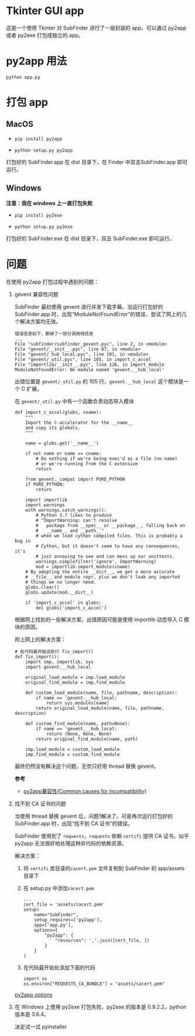 # Tkinter GUI app

这是一个使用 Tkinter 对 SubFinder 进行了一层封装的 app，可以通过 py2app 或者 py2exe 打包成独立的 app。

# py2app 用法

`python app.py`

# 打包 app

## MacOS

- `pip install py2app`

- `python setup.py py2app`

打包好的 SubFinder.app 在 dist 目录下，在 Finder 中双击SubFinder.app 即可运行。

## Windows

**注意：我在 windows 上一直打包失败**

- `pip install py2exe`

- `python setup.py py2exe`

打包好的 SubFinder.exe 在 dist 目录下，双击 SubFinder.exe 即可运行。



# 问题

在使用 py2app 打包过程中遇到的问题：

1. gevent 兼容性问题

    SubFinder 最初使用 gevent 进行并发下载字幕。当运行打包好的 SubFinder.app 时，出现“ModuleNotFoundError”的错误，尝试了网上的几个解决方案均无效。

    ```
    错误信息如下，删掉了一部分调用栈信息
    ...
    File "subfinder/subfinder_gevent.pyc", line 2, in <module>
    File "gevent/__init__.pyc", line 87, in <module>
    File "gevent/_hub_local.pyc", line 101, in <module>
    File "gevent/_util.pyc", line 105, in import_c_accel
    File "importlib/__init__.pyc", line 126, in import_module
    ModuleNotFoundError: No module named 'gevent.__hub_local'
    ```

    出错位置是 `gevent/_util.py` 的 105 行，`gevent.__hub_local` 这个模块是一个 C 扩展。

    在 `gevent/_util.py` 中有一个函数负责动态导入模块

    ```
    def import_c_accel(globs, cname):
        """
        Import the C-accelerator for the __name__
        and copy its globals.
        """

        name = globs.get('__name__')

        if not name or name == cname:
            # Do nothing if we're being exec'd as a file (no name)
            # or we're running from the C extension
            return

        from gevent._compat import PURE_PYTHON
        if PURE_PYTHON:
            return

        import importlib
        import warnings
        with warnings.catch_warnings():
            # Python 3.7 likes to produce
            # "ImportWarning: can't resolve
            #   package from __spec__ or __package__, falling back on
            #   __name__ and __path__"
            # when we load cython compiled files. This is probably a bug in
            # Cython, but it doesn't seem to have any consequences, it's
            # just annoying to see and can mess up our unittests.
            warnings.simplefilter('ignore', ImportWarning)
            mod = importlib.import_module(cname)
        # By adopting the entire __dict__, we get a more accurate
        # __file__ and module repr, plus we don't leak any imported
        # things we no longer need.
        globs.clear()
        globs.update(mod.__dict__)

        if 'import_c_accel' in globs:
            del globs['import_c_accel']

    ```

    根据网上找到的一些解决方案，出错原因可能是使用 importlib 动态导入 C 模块的原因。

    附上网上的解决方案：

    ```
    # 在代码最开始出执行 fix_import()
    def fix_import():
        import imp, importlib, sys
        import gevent.__hub_local
        
        original_load_module = imp.load_module
        original_find_module = imp.find_module

        def custom_load_module(name, file, pathname, description):
            if name == 'gevent.__hub_local:
                return sys.modules[name]
            return original_load_module(name, file, pathname, description)

        def custom_find_module(name, path=None):
            if name == 'gevent.__hub_local:
                return (None, None, None)
            return original_find_module(name, path)

        imp.load_module = custom_load_module
        imp.find_module = custom_find_module
    ```

    最终仍然没有解决这个问题，无奈只好用 thread 替换 gevent。

    **参考**

    - [py2app兼容性(Common causes for incompatibility)](http://py2app.readthedocs.io/en/latest/recipes.html)

2. 找不到 CA 证书的问题

    当使用 thread 替换 gevent 后，问题1解决了。可是再次运行打包好的 SubFinder.app 时，出现“找不到 CA 证书”的错误。

    SubFinder 使用到了 `requests`，`requests` 依赖 `certifi` 提供 CA 证书。似乎 py2app 无法很好地处理这种非代码的依赖资源。

    解决方案：

    1. 将 `certifi` 库目录的`cacert.pem` 文件复制到 SubFinder 的 app/assets 目录下
    
    2. 在 setup.py 中添加`cacert.pem`
        
        ```
        ...
        cert_file = 'assets/cacert.pem'
        setup(
            name="SubFinder",
            setup_requires=['py2app'],
            app=['app.py'],
            options={
                "py2app": {
                    "resources": ','.join([cert_file, ])
                }
            }
        )
        ```
    
    3. 在代码最开始处添加下面的代码

        ```
        import os
        os.environ["REQUESTS_CA_BUNDLE"] = "assets/cacert.pem"
        ```
    
    [py2app options](http://py2app.readthedocs.io/en/latest/options.html)

3. 在 Windows 上使用 py2exe 打包失败，py2exe 的版本是 0.9.2.2，python 版本是 3.6.4。

    决定试一试 pyinstaller

